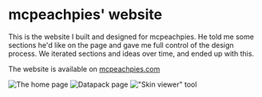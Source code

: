 # mcpeachpies' website

This is the website I built and designed for mcpeachpies. He told me some sections he'd like on the page and gave me full control of the design process. We iterated sections and ideas over time, and ended up with this.

The website is available on [mcpeachpies.com](https://mcpeachpies.com)

![The home page](/assets/projects/mcpeachpies-1.png)
![Datapack page](/assets/projects/mcpeachpies-2.png)
!["Skin viewer" tool](/assets/projects/mcpeachpies-3.png)